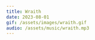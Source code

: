 ```yaml
---
title: Wraith
date: 2023-08-01
gif: /assets/images/wraith.gif
audio: /assets/music/wraith.mp3
---
```

